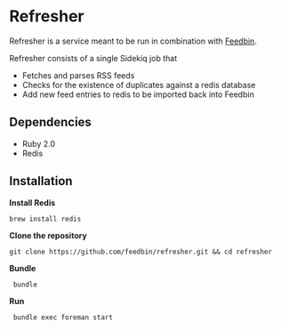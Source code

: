 Refresher
=========

Refresher is a service meant to be run in combination with [Feedbin](https://github.com/feedbin/feedbin).

Refresher consists of a single Sidekiq job that

- Fetches and parses RSS feeds
- Checks for the existence of duplicates against a redis database
- Add new feed entries to redis to be imported back into Feedbin

Dependencies
------------

- Ruby 2.0
- Redis

Installation
------------

**Install Redis**

    brew install redis

**Clone the repository**

    git clone https://github.com/feedbin/refresher.git && cd refresher
		
**Bundle**

     bundle

**Run**

     bundle exec foreman start     